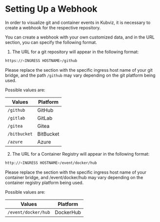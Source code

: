 # Setting Up a Webhook

In order to visualize git and container events in Kubviz, it is necessary to create a webhook for the respective repository.

You can create a webhook with your own customized data, and in the URL section, you can specify the following format.

1. The URL for a git repository will appear in the following format:

```bash
https://<INGRESS HOSTNAME>/github
```
Please replace the <INGRESS HOSTNAME> section with the specific ingress host name of your git bridge, and the path `/github` may vary depending on the git platform being used.

Possible values are:

Values | Platform |
------ | -------- | 
`/github` | GitHub |
`/gitlab` | GitLab |
`/gitea` | Gitea |
`/bitbucket` | BitBucket | 
`/azure` | Azure |

2. The URL for a Container Registry will appear in the following format:

```bash
http://<INGRESS HOSTNAME>/event/docker/hub
```

Please replace the <INGRESS HOSTNAME> section with the specific ingress host name of your container bridge, and /event/docker/hub may vary depending on the container registry platform being used.

Possible values are:

Values | Platform |
------ | -------- | 
`/event/docker/hub` | DockerHub |



